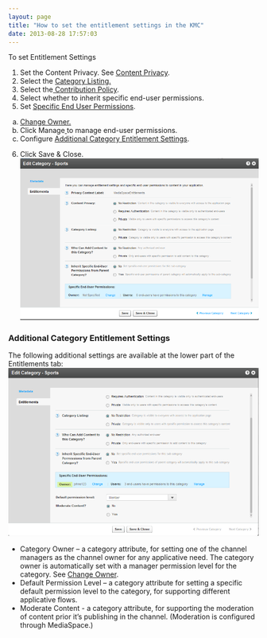 ```yaml
---
layout: page
title: "How to set the entitlement settings in the KMC"
date: 2013-08-28 17:57:03
---
```


<p class="Procedure mce-procedure">
  To set Entitlement Settings
</p>

1.  Set the Content Privacy. See <a href="{{site.url}}/documentation/Knowledge/how-determine-content-privacy-kmc-0.html" target="_blank">Content Privacy</a>.
2.  Select the <a href="{{site.url}}/documentation/Knowledge/what-are-categorys-listing-options-kmc-and-kms.html" target="_blank">Category Listing.</a>
3.  Select the<a href="{{site.url}}/documentation/Knowledge/how-define-contribution-policy-kmc-and-kms.html" target="_blank"> Contribution Policy</a>.
4.  Select whether to inherit specific end-user permissions.
5.  Set <a href="{{site.url}}/documentation/Knowledge/specific-end-user-permissions.html" target="_blank">Specific End User Permissions</a>.
<ol style="list-style-type: lower-alpha;">
  <li>
    <a href="{{site.url}}/documentation/Knowledge/how-change-category-owner-kmc-or-kms.html" target="_blank">Change Owner.</a>
  </li>
  <li>
    Click Manage<a href="file:///C:/Users/Debbie/Documents/KMC/Hercules/Kaltura_Management_Console_(KMC)_User_Manual_Hercules_updated.docx#_Managing_Categories_Specific"> </a>to manage end-user permissions.
  </li>
  <li>
    Configure <a href="#additional">Additional Category Entitlement Settings</a>.
  </li>
</ol>

6.  Click Save & Close. <img src="../../assets/1139">

<h3 class="mce-heading-3">
  <a name="additional"></a>Additional Category Entitlement Settings
</h3>

The following additional settings are available at the lower part of the Entitlements tab:  
<img src="../../assets/1140">

*   Category Owner – a category attribute, for setting one of the channel managers as the channel owner for any applicative need. The category owner is automatically set with a manager permission level for the category. See <a href="{{site.url}}/documentation/Knowledge/how-change-category-owner-kmc-or-kms.html" target="_blank">Change Owner</a>.[  
    ][1]
*   Default Permission Level – a category attribute for setting a specific default permission level to the category, for supporting different applicative flows.
*   Moderate Content - a category attribute, for supporting the moderation of content prior it’s publishing in the channel. (Moderation is configured through MediaSpace.)

 [1]: file:///C:/Users/Debbie/Documents/KMC/Hercules/Kaltura_Management_Console_(KMC)_User_Manual_Hercules_updated.docx#_Change_Category_Owner_1